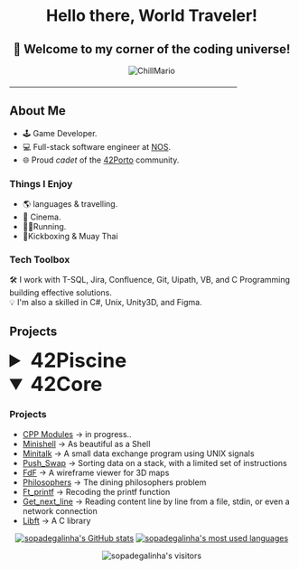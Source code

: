 <div align="center">
  <h1><b>Hello there, World Traveler!</b></h1> 
  <h2><b>🚀 Welcome to my corner of the coding universe!</b></h2>
</div>

<p align="center">
  <img src="https://github.com/SopadeGalinha/SopadeGalinha/assets/75684404/23754dd9-acba-44f5-a80e-3274e59e3b6d" alt="ChillMario"/>
</p>

<hr style="width: 80%; margin-top: 20px; margin-bottom: 20px; border-color: #ccc;">

## About Me

- 🕹️ Game Developer.
- 💻 Full-stack software engineer at [NOS](https://www.linkedin.com/company/nos-sgps/).
- 🌐 Proud _cadet_ of the [42Porto](https://www.42porto.com/) community.

### Things I Enjoy

- 🌎 languages & travelling.
- 🎥 Cinema.
- 🏃🏻Running.
- 🥊Kickboxing & Muay Thai
  
### Tech Toolbox

🛠️ I work with T-SQL, Jira, Confluence, Git, Uipath, VB, and C Programming building effective solutions. <br>
💡 I'm also a skilled in C#, Unix, Unity3D, and Figma.

## Projects
<details>
<summary style="font-size: 2.5em;"> <b>42Piscine</b></summary>

### Individual Projects
- [Shell00](https://github.com/SopadeGalinha/42Piscine/tree/main/Shell00)
- [Shell01](https://github.com/SopadeGalinha/42Piscine/tree/main/Shell01)
- [C00](https://github.com/SopadeGalinha/42Piscine/tree/main/C00)
- [C01](https://github.com/SopadeGalinha/42Piscine/tree/main/C01)
- [C02](https://github.com/SopadeGalinha/42Piscine/tree/main/C02)
- [C03](https://github.com/SopadeGalinha/42Piscine/tree/main/C03)
- [C04](https://github.com/SopadeGalinha/42Piscine/tree/main/C04)
- [C05](https://github.com/SopadeGalinha/42Piscine/tree/main/C05)
- [C06](https://github.com/SopadeGalinha/42Piscine/tree/main/C06)

### Group Projects
- [BSQ](https://github.com/SopadeGalinha/42Piscine/tree/main/BSQ)
- [Rush00](https://github.com/SopadeGalinha/42Piscine/tree/main/Rush00)
- [Rush01](https://github.com/SopadeGalinha/42Piscine/tree/main/Rush01)

</details>

<details open>
<summary style="font-size: 2.5em;"> <b>42Core</b></summary>
  
### Projects

- [CPP Modules](https://github.com/SopadeGalinha/42-CPP-Modules) -> in progress..
- [Minishell](https://github.com/SopadeGalinha/42-Minishell) -> As beautiful as a Shell
- [Minitalk](https://github.com/SopadeGalinha/42-Minitalk) -> A small data exchange program using UNIX signals
- [Push_Swap](https://github.com/SopadeGalinha/42-push_Swap) -> Sorting data on a stack, with a limited set of instructions
- [FdF](https://github.com/SopadeGalinha/42-FdF) -> A wireframe viewer for 3D maps
- [Philosophers](https://github.com/SopadeGalinha/42-Philosophers) -> The dining philosophers problem
- [Ft_printf](https://github.com/SopadeGalinha/42-ft_printf) -> Recoding the printf function
- [Get_next_line](https://github.com/SopadeGalinha/42-get_next_line) -> Reading content line by line from a file, stdin, or even a network connection
- [Libft](https://github.com/SopadeGalinha/42-Libft) -> A C library
</details>

<div align="center">

[![sopadegalinha's GitHub stats](https://github-readme-stats.vercel.app/api?username=sopadegalinha&count_private=true&include_all_commits=true&show_icons=true&hide=issues&hide_border=true&bg_color=00000000&theme=nightowl)](https://github.com/sopadegalinha?tab=repositories) [![sopadegalinha's most used languages](https://github-readme-stats.vercel.app/api/top-langs/?username=sopadegalinha&layout=compact&hide_border=true&bg_color=00000000&theme=nightowl)](https://github.com/sopadegalinha?tab=repositories)

<p align="center">
    <img alt="sopadegalinha's visitors" src="https://komarev.com/ghpvc/?username=sopadegalinha&color=8c36db&style=flat&label=visitors" />
</p>

</div>
